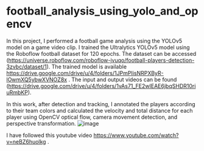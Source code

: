 # football_analysis_using_yolo_and_opencv 


In this project, I performed a football game analysis using the YOLOv5 model on a game video clip. I trained the Ultralytics YOLOv5 model using the Roboflow football dataset for 120 epochs. The dataset can be accessed (https://universe.roboflow.com/roboflow-jvuqo/football-players-detection-3zvbc/dataset/1). The trained model is available https://drive.google.com/drive/u/4/folders/1JPmPIisNRPXByR-lOwmXQ5ybwXVNOZ8x . The input and output videos can be found (https://drive.google.com/drive/u/4/folders/1vAs71_FE2wIEAE6jbqSHDR10riuRmbKP). 

In this work, after detection and tracking, I annotated the players according to their team colors and calculated the velocity and total distance for each player using OpenCV optical flow, camera movement detection, and perspective transformation. ![image](https://github.com/aroob79/football_analysis_using_yolo_and_opencv/assets/107660687/2f12d084-11df-4874-858c-dded3b8cf750)   

I have followed this youtube video https://www.youtube.com/watch?v=neBZ6huolkg  .


